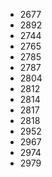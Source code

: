 - 2677
- 2892
- 2744
- 2765
- 2785
- 2787
- 2804
- 2812
- 2814
- 2817
- 2818
- 2952
- 2967
- 2974
- 2979
